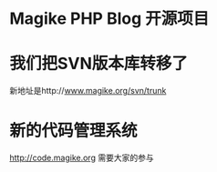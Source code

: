 # Magike PHP Blog 开源项目 #

# 我们把SVN版本库转移了 #
新地址是http://www.magike.org/svn/trunk

# 新的代码管理系统 #
http://code.magike.org
需要大家的参与